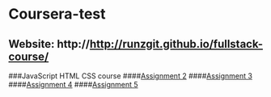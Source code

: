 # Coursera-test
## Website: http://http://runzgit.github.io/fullstack-course/
###JavaScript HTML CSS course
####[Assignment 2](http://runzgit.github.io/fullstack-course/javascript-html-css/Assignment2/modulo2-ans.html)
####[Assignment 3](http://runzgit.github.io/fullstack-course/javascript-html-css/Assignment3/)
####[Assignment 4](http://runzgit.github.io/fullstack-course/javascript-html-css/Assignment4/harder/)
####[Assignment 5](http://runzgit.github.io/fullstack-course/javascript-html-css/Assignment5/)

